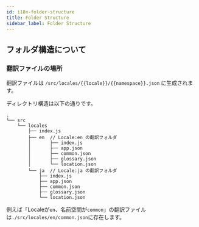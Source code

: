 ```yaml
---
id: i18n-folder-structure
title: Folder Structure
sidebar_label: Folder Structure
---
```


## フォルダ構造について

### 翻訳ファイルの場所

翻訳ファイルは `/src/locales/{{locale}}/{{namespace}}.json` に生成されます。

ディレクトリ構造は以下の通りです。

```
.
└── src
    └── locales
        ├── index.js
        ├── en  // Locale:en の翻訳フォルダ
        │       ├── index.js
        │       ├── app.json
        │       ├── common.json
        │       ├── glossary.json
        │       └── location.json
        └── ja  // Locale:ja の翻訳フォルダ
            ├── index.js
            ├── app.json
            ├── common.json
            ├── glossary.json
            └── location.json
```

例えば「Localeが`en`、名前空間が`common`」の翻訳ファイルは`./src/locales/en/common.json`に存在します。
